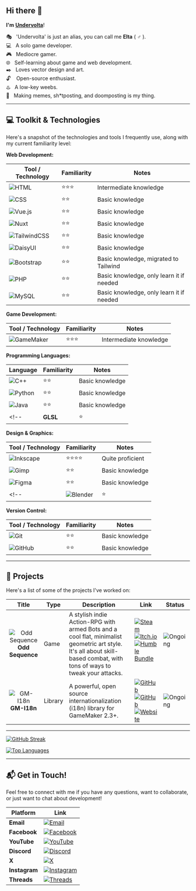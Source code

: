 ## Hi there 👋

**I'm** [**Undervolta**](https://lefinitas.com/home)!

:performing_arts: &nbsp; 'Undervolta' is just an alias, you can call me **Elta** ( ♂ ).  
:computer: &nbsp; A solo game developer.  
:video_game: &nbsp; Mediocre gamer.  
:globe_with_meridians: &nbsp; Self-learning about game and web development.  
:black_nib: &nbsp; Loves vector design and art.  
:unlock: &nbsp;&nbsp; Open-source enthusiast.  
:hotsprings: &nbsp; A low-key weebs.  
:anger: &nbsp; Making memes, sh*tposting, and doomposting is my thing.

---

## :computer: Toolkit & Technologies

Here's a snapshot of the technologies and tools I frequently use, along with my current familiarity level:

**Web Development:**

| Tool / Technology | Familiarity | Notes |
| ----------------- | ----------- | ----- |
| ![HTML](https://img.shields.io/badge/HTML-%23E34F26.svg?logo=html5&logoColor=white) | ⭐⭐⭐ | Intermediate knowledge |
| ![CSS](https://img.shields.io/badge/CSS-1572B6?logo=css3&logoColor=fff) | ⭐⭐ | Basic knowledge |
| ![Vue.js](https://img.shields.io/badge/Vue.js-4FC08D?logo=vuedotjs&logoColor=fff) | ⭐⭐ | Basic knowledge |
| ![Nuxt](https://img.shields.io/badge/Nuxt-002E3B?logo=nuxt&logoColor=#00DC82) | ⭐⭐ | Basic knowledge |
| ![TailwindCSS](https://img.shields.io/badge/Tailwind%20CSS-%2338B2AC.svg?logo=tailwind-css&logoColor=white) | ⭐⭐ | Basic knowledge |
| ![DaisyUI](https://img.shields.io/badge/DaisyUI-5A0EF8?logo=daisyui&logoColor=fff) | ⭐⭐ | Basic knowledge |
| ![Bootstrap](https://img.shields.io/badge/Bootstrap-%23563D7C.svg?logo=bootstrap&logoColor=white) | ⭐⭐ | Basic knowledge, migrated to Tailwind |
| ![PHP](https://img.shields.io/badge/php-%23777BB4.svg?&logo=php&logoColor=white) | ⭐⭐ | Basic knowledge, only learn it if needed |
| ![MySQL](https://img.shields.io/badge/MySQL-4479A1?logo=mysql&logoColor=fff) | ⭐⭐ | Basic knowledge, only learn it if needed |

**Game Development:**

| Tool / Technology | Familiarity | Notes |
| ----------------- | ----------- | ----- |
| ![GameMaker](https://img.shields.io/badge/GameMaker-000?logo=gamemaker&logoColor=fff) | ⭐⭐⭐ | Intermediate knowledge |

**Programming Languages:**

| Language | Familiarity | Notes |
| -------- | ----------- | ----- |
| ![C++](https://img.shields.io/badge/C++-%2300599C.svg?logo=c%2B%2B&logoColor=white) | ⭐⭐ | Basic knowledge |
| ![Python](https://img.shields.io/badge/Python-3776AB?logo=python&logoColor=fff) | ⭐⭐ | Basic knowledge |
| ![Java](https://img.shields.io/badge/Java-%23ED8B00.svg?logo=openjdk&logoColor=white) | ⭐⭐ | Basic knowledge |
<!-- | **GLSL** | ⭐ | Just started | -->

**Design & Graphics:**

| Tool / Technology | Familiarity | Notes |
| ----------------- | ----------- | ----- |
| ![Inkscape](https://img.shields.io/badge/Inkscape-000000?logo=Inkscape&logoColor=white) | ⭐⭐⭐⭐ | Quite proficient |
| ![Gimp](https://img.shields.io/badge/Gimp-5C5543?logo=gimp&logoColor=white) | ⭐⭐ | Basic knowledge |
| ![Figma](https://img.shields.io/badge/Figma-F24E1E?logo=figma&logoColor=white) | ⭐⭐ | Basic knowledge |
<!-- | ![Blender](https://img.shields.io/badge/Blender-%23F5792A.svg?logo=blender&logoColor=white) | ⭐ | Just started | -->

**Version Control:**

| Tool / Technology | Familiarity | Notes |
| ----------------- | ----------- | ----- |
| ![Git](https://img.shields.io/badge/Git-F05032?logo=git&logoColor=fff) | ⭐⭐ | Basic knowledge |
| ![GitHub](https://img.shields.io/badge/GitHub-%23121011.svg?logo=github&logoColor=white) | ⭐⭐ | Basic knowledge |

---

## :open_file_folder: Projects

Here's a list of some of the projects I've worked on:

| Title | Type | Description | Link | Status |
| :---: | ---- | ----------- | ---- | ------ |
| ![Odd Sequence](https://ik.imagekit.io/undervolta/Game-1-Icon-Dark.webp?updatedAt=1745537279874) <br> **Odd Sequence** | Game | A stylish indie Action-RPG with armed Bots and a cool flat, minimalist geometric art style. It's all about skill-based combat, with tons of ways to tweak your attacks. | [![Steam](https://img.shields.io/badge/Steam-%23000000.svg?logo=steam&logoColor=white)](https://store.steampowered.com/app/2896040/Odd_Sequence/) <br> [![Itch.io](https://img.shields.io/badge/itch.io-%23FF0B34.svg?logo=Itch.io&logoColor=white)](https://undervolta.itch.io/odd-sequence-demo) <br> [![Humble Bundle](https://img.shields.io/badge/Humble%20Bundle-%23494F5C.svg?logo=HumbleBundle&logoColor=white)](https://www.humblebundle.com/store/odd-sequence) &nbsp;&nbsp;&nbsp;&nbsp;&nbsp;&nbsp;&nbsp;&nbsp;&nbsp;&nbsp; | ![Ongoing](https://img.shields.io/badge/Ongoing-447821) &nbsp;&nbsp;&nbsp;&nbsp;&nbsp;&nbsp; |
| ![GM-I18n](https://ik.imagekit.io/undervolta/Library-1-Icon-Dark-2.webp?updatedAt=1748272623582) <br> **GM-I18n** | Library | A powerful, open source internationalization (i18n) library for GameMaker 2.3+. | [![GitHub](https://img.shields.io/badge/GitHub-%23121011.svg?logo=github&logoColor=white)](https://github.com/undervolta/GM-I18n) <br> [![GitHub](https://img.shields.io/badge/GitHub-%23121011.svg?logo=github&logoColor=white)](https://github.com/undervolta/gm-i18n-docs) <br> [![Website](https://img.shields.io/badge/Website-007a99)](https://gm-i18n.lefinitas.com) | ![Ongoing](https://img.shields.io/badge/Ongoing-447821) |

---

<!-- [![GitHub Stats](https://github-readme-stats-one-flame-96.vercel.app/api?username=undervolta&show_icons=true&theme=vision-friendly-dark&hide_title=true&hide_rank=true&count_private=true)](https://github.com/anuraghazra/github-readme-stats) -->

[![GitHub Streak](https://github-readme-streak-stats.herokuapp.com/?user=undervolta&theme=vision-friendly-dark)](https://git.io/streak-stats)

[![Top Languages](https://github-readme-stats-one-flame-96.vercel.app/api/top-langs/?username=undervolta&layout=donut&theme=vision-friendly-dark&hide=css,html&exclude_repo=github-readme-stats,Material-Odence,Odence-GitHub,GML-Ext-Helper)](https://github.com/anuraghazra/github-readme-stats) 


---

## :mailbox_with_mail: Get in Touch!

Feel free to connect with me if you have any questions, want to collaborate, or just want to chat about development!

| Platform | Link |
| -------- | ---- |
| **Email** | [![Email](https://img.shields.io/badge/undervolta@outlook.com-0088aa)](mailto:undervolta@outlook.com) |
| **Facebook** | [![Facebook](https://img.shields.io/badge/Undervolta-%231877F2.svg?logo=Facebook&logoColor=white)](https://facebook.com/undervolta) |
| **YouTube** | [![YouTube](https://img.shields.io/badge/Undervolta-%23FF0000.svg?logo=YouTube&logoColor=white)](https://youtube.com/@undervolta) |
| **Discord** | [![Discord](https://img.shields.io/badge/Undervolta-5865F2?logo=discord&logoColor=fff)](https://discord.com/invite/5rXGW7SPkF) |
| **X** | [![X](https://img.shields.io/badge/Undervolta-%23000000.svg?logo=X&logoColor=white)](https://x.com/undervolta) |
| **Instagram** | [![Instagram](https://img.shields.io/badge/Undervolta-%23E4405F.svg?logo=Instagram&logoColor=white)](https://instagram.com/undervolta) |
| **Threads** | [![Threads](https://img.shields.io/badge/Undervolta-000000?logo=Threads&logoColor=white)](https://threads.com/@undervolta) |

